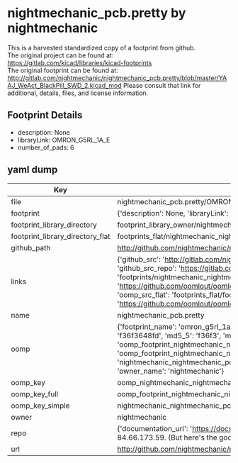 # nightmechanic_pcb.pretty by nightmechanic  
This is a harvested standardized copy of a footprint from github.  
The original project can be found at:  
https://gitlab.com/kicad/libraries/kicad-footprints  
The original footprint can be found at:
http://gitlab.com/nightmechanic/nightmechanic_pcb.pretty/blob/master/YAAJ_WeAct_BlackPill_SWD_2.kicad_mod
Please consult that link for additional, details, files, and license information.  
## Footprint Details
* description: None  
* libraryLink: OMRON_G5RL_1A_E  
* number_of_pads: 6  
## yaml dump  
| Key | Value |  
| --- | --- |  
| file | nightmechanic_pcb.pretty/OMRON_G5RL_1A_E.kicad_mod |  
| footprint | {'description': None, 'libraryLink': 'OMRON_G5RL_1A_E', 'number_of_pads': 6} |  
| footprint_library_directory | footprint_library_owner/nightmechanic_nightmechanic_pcb.pretty |  
| footprint_library_directory_flat | footprints_flat/nightmechanic_nightmechanic_pcb_omron_g5rl_1a_e/working |  
| github_path | http://github.com/nightmechanic/nightmechanic_pcb.pretty/blob/master/OMRON_G5RL_1A_E.kicad_mod |  
| links | {'github_src': 'http://gitlab.com/nightmechanic/nightmechanic_pcb.pretty/blob/master/YAAJ_WeAct_BlackPill_SWD_2.kicad_mod', 'github_src_repo': 'https://gitlab.com/kicad/libraries/kicad-footprints', 'oomp_bot': 'footprints/nightmechanic_nightmechanic_pcb_omron_g5rl_1a_e/working', 'oomp_bot_github': 'https://github.com/oomlout/oomlout_oomp_footprint_bot/tree/main/footprints/nightmechanic_nightmechanic_pcb_omron_g5rl_1a_e/working', 'oomp_src_flat': 'footprints_flat/footprints_flat/nightmechanic_nightmechanic_pcb_omron_g5rl_1a_e/working', 'oomp_src_flat_github': 'https://github.com/oomlout/oomlout_oomp_footprint_src/tree/main/footprints_flat/nightmechanic_nightmechanic_pcb_omron_g5rl_1a_e/working'} |  
| name | nightmechanic_pcb.pretty |  
| oomp | {'footprint_name': 'omron_g5rl_1a_e', 'library_name': 'nightmechanic_pcb', 'md5': 'f36f3648fdab0650ac0eeacf709cdf14', 'md5_10': 'f36f3648fd', 'md5_5': 'f36f3', 'md5_6': 'f36f36', 'oomp_key': 'oomp_nightmechanic_nightmechanic_pcb_omron_g5rl_1a_e', 'oomp_key_extra': 'oomp_footprint_nightmechanic_nightmechanic_pcb_omron_g5rl_1a_e', 'oomp_key_full': 'oomp_footprint_nightmechanic_nightmechanic_pcb_omron_g5rl_1a_e_f36f36', 'oomp_key_simple': 'nightmechanic_nightmechanic_pcb_omron_g5rl_1a_e', 'original_filename': 'nightmechanic_pcb.pretty/OMRON_G5RL_1A_E.kicad_mod', 'owner_name': 'nightmechanic'} |  
| oomp_key | oomp_nightmechanic_nightmechanic_pcb_omron_g5rl_1a_e |  
| oomp_key_full | oomp_footprint_nightmechanic_nightmechanic_pcb_omron_g5rl_1a_e |  
| oomp_key_simple | nightmechanic_nightmechanic_pcb_omron_g5rl_1a_e |  
| owner | nightmechanic |  
| repo | {'documentation_url': 'https://docs.github.com/rest/overview/resources-in-the-rest-api#rate-limiting', 'message': "API rate limit exceeded for 84.66.173.59. (But here's the good news: Authenticated requests get a higher rate limit. Check out the documentation for more details.)"} |  
| url | http://github.com/nightmechanic/nightmechanic_pcb.pretty |  

